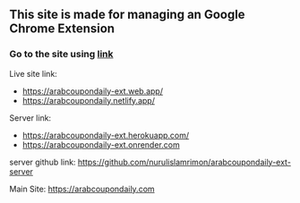## This site is made for managing an Google Chrome Extension
### Go to the site using [link](https://arabcoupondaily-ext.web.app/)

Live site link:
* https://arabcoupondaily-ext.web.app/
* https://arabcoupondaily.netlify.app/

Server link:
* https://arabcoupondaily-ext.herokuapp.com/
* https://arabcoupondaily-ext.onrender.com

server github link: https://github.com/nurulislamrimon/arabcoupondaily-ext-server

Main Site: https://arabcoupondaily.com
